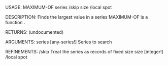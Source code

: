 USAGE:
     MAXIMUM-OF series /skip size /local spot

DESCRIPTION:
     Finds the largest value in a series
     MAXIMUM-OF is a function .

RETURNS:
    (undocumented)

ARGUMENTS:
    series [any-series!]
        Series to search

REFINEMENTS:
    /skip
        Treat the series as records of fixed size
    size [integer!]
    /local
    spot
